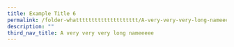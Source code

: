```yaml
---
title: Example Title 6
permalink: /folder-whatttttttttttttttttttt/A-very-very-very-long-nameeeee/permalink
description: ""
third_nav_title: A very very very long nameeeee
---
```

